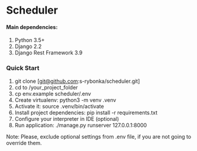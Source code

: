 # Scheduler

#### Main dependencies: ####
1. Python 3.5+
2. Django 2.2
3. Django Rest Framework 3.9
### Quick Start ###
1. git clone [git@github.com:s-rybonka/scheduler.git]
2. cd to /your_project_folder
3. cp env.example scheduler/.env
4. Create virtualenv: python3 -m venv .venv
5. Activate it: source .venv/bin/activate
6. Install project dependencies: pip install -r requirements.txt
7. Configure your interpreter in IDE (optional)
8. Run application: ./manage.py runserver 127.0.0.1:8000

Note: Please, exclude optional settings from .env file, if you are not going to override them.
